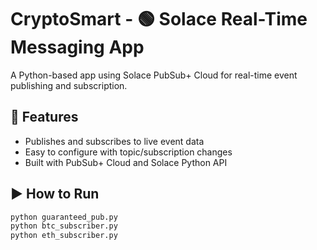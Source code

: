 # CryptoSmart - 🟢 Solace Real-Time Messaging App 
A Python-based app using Solace PubSub+ Cloud for real-time event publishing and subscription.

## 🚀 Features
- Publishes and subscribes to live event data 
- Easy to configure with topic/subscription changes
- Built with PubSub+ Cloud and Solace Python API

## ▶️ How to Run
```bash
python guaranteed_pub.py
python btc_subscriber.py
python eth_subscriber.py

